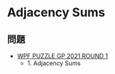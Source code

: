 # Adjacency Sums

## 問題
- [WPF PUZZLE GP 2021 ROUND 1](../questions/wpfpgp2021_1.md)
	- 1\. Adjacency Sums
